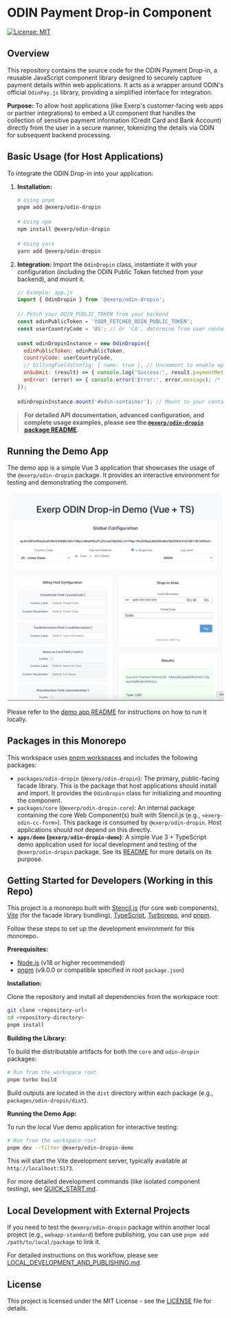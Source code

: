 # ODIN Payment Drop-in Component

[![License: MIT](https://img.shields.io/badge/License-MIT-yellow.svg)](LICENSE)

## Overview

This repository contains the source code for the ODIN Payment Drop-in, a reusable JavaScript component library designed to securely capture payment details within web applications. It acts as a wrapper around ODIN's official `OdinPay.js` library, providing a simplified interface for integration.

**Purpose:** To allow host applications (like Exerp's customer-facing web apps or partner integrations) to embed a UI component that handles the collection of sensitive payment information (Credit Card and Bank Account) directly from the user in a secure manner, tokenizing the details via ODIN for subsequent backend processing.

## Basic Usage (for Host Applications)

To integrate the ODIN Drop-in into your application:

1.  **Installation:**
    ```bash
    # Using pnpm
    pnpm add @exerp/odin-dropin

    # Using npm
    npm install @exerp/odin-dropin

    # Using yarn
    yarn add @exerp/odin-dropin
    ```

2.  **Integration:**
    Import the `OdinDropin` class, instantiate it with your configuration (including the ODIN Public Token fetched from your backend), and mount it.

    ```javascript
    // Example: app.js
    import { OdinDropin } from '@exerp/odin-dropin';

    // Fetch your ODIN_PUBLIC_TOKEN from your backend
    const odinPublicToken = 'YOUR_FETCHED_ODIN_PUBLIC_TOKEN';
    const userCountryCode = 'US'; // Or 'CA', determine from user context

    const odinDropinInstance = new OdinDropin({
      odinPublicToken: odinPublicToken,
      countryCode: userCountryCode,
      // billingFieldsConfig: { name: true }, // Uncomment to enable optional billing fields
      onSubmit: (result) => { console.log('Success:', result.paymentMethodId); /* ... */ },
      onError: (error) => { console.error('Error:', error.message); /* ... */ }
    });

    odinDropinInstance.mount('#odin-container'); // Mount to your container div
    ```

> **For detailed API documentation, advanced configuration, and complete usage examples, please see the [`@exerp/odin-dropin` package README](packages/odin-dropin/README.md).**

## Running the Demo App

The demo app is a simple Vue 3 application that showcases the usage of the `@exerp/odin-dropin` package. It provides an interactive environment for testing and demonstrating the component.

<p align="center">
  <img src="./docs/assets/images/dropin-demo.png" alt="ODIN Drop-in Demo App Interface" width="600">
</p>

Please refer to the [demo app README](apps/demo/README.md) for instructions on how to run it locally.


## Packages in this Monorepo

This workspace uses [pnpm workspaces](https://pnpm.io/workspaces) and includes the following packages:

*   `packages/odin-dropin` (`@exerp/odin-dropin`): The primary, public-facing facade library. This is the package that host applications should install and import. It provides the `OdinDropin` class for initializing and mounting the component.
*   `packages/core` (`@exerp/odin-dropin-core`): An internal package containing the core Web Component(s) built with Stencil.js (e.g., `<exerp-odin-cc-form>`). This package is consumed by `@exerp/odin-dropin`. Host applications should *not* depend on this directly.
*   **`apps/demo` (`@exerp/odin-dropin-demo`)**: A simple Vue 3 + TypeScript demo application used for local development and testing of the `@exerp/odin-dropin` package. See its [README](apps/demo/README.md) for more details on its purpose.

## Getting Started for Developers (Working in this Repo)

This project is a monorepo built with [Stencil.js](https://stenciljs.com/) (for core web components), [Vite](https://vitejs.dev/) (for the facade library bundling), [TypeScript](https://www.typescriptlang.org/), [Turborepo](https://turbo.build/repo), and [pnpm](https://pnpm.io/).

Follow these steps to set up the development environment for this monorepo.

**Prerequisites:**

*   [Node.js](https://nodejs.org/) (v18 or higher recommended)
*   [pnpm](https://pnpm.io/installation) (v9.0.0 or compatible specified in root `package.json`)

**Installation:**

Clone the repository and install all dependencies from the workspace root:

```bash
git clone <repository-url>
cd <repository-directory>
pnpm install
```

**Building the Library:**

To build the distributable artifacts for both the `core` and `odin-dropin` packages:

```bash
# Run from the workspace root
pnpm turbo build
```
Build outputs are located in the `dist` directory within each package (e.g., `packages/odin-dropin/dist`).

**Running the Demo App:**

To run the local Vue demo application for interactive testing:

```bash
# Run from the workspace root
pnpm dev --filter @exerp/odin-dropin-demo
```
This will start the Vite development server, typically available at `http://localhost:5173`.

For more detailed development commands (like isolated component testing), see [QUICK_START.md](QUICK_START.md).


## Local Development with External Projects

If you need to test the `@exerp/odin-dropin` package within another local project (e.g., `webapp-standard`) before publishing, you can use `pnpm add /path/to/local/package` to link it.

For detailed instructions on this workflow, please see [LOCAL_DEVELOPMENT_AND_PUBLISHING.md](./docs/LOCAL_DEVELOPMENT_AND_PUBLISHING.md).

## License

This project is licensed under the MIT License - see the [LICENSE](LICENSE) file for details.